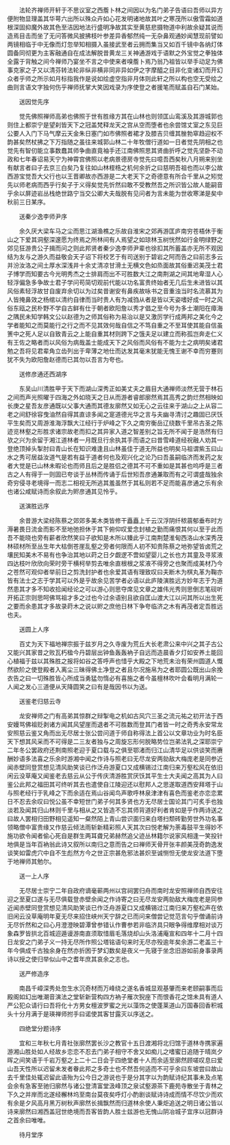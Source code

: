 <!-- { "loadSidebar": true } -->
　　法轮齐禅师开轩于不思议室之西薝卜林之间因以为名门弟子告语曰吾师以异方便附物显理盖其华萼六出所以殊众卉如心花发明诸地故其叶之寒茂所以傲雪霜如道根深固抑魔外故其色至洁因地法行盛明净故其实至黄慈悲摄物道中利故余疑其说而造焉目击而坐了无问答微风披拂枝叶参差异香郁然纯一无杂鼻观通妙闻慧现前譬如两镜相临于中无像而灯忽举知相摄入虽接武至者云拥而集当又如百千镜中各纳灯体圆备同彻更为主客融通自在成法解脱昔黄龙三关神通游戏于语默之外宝觉之拳独体全露于背触之间今禅师乃宴坐不言之中使来者嗅薝卜焉乃翁乃祖皆以举手动足为佛事克家之子又以清芬转法轮非纵非横非同非异如伊之字摩醯之目非化变诸幻而开幻众者乎师之所示如月标指我作是说如绘虚空指非月体则此轩之所以构也空无受绘之曲则言语文字独何伤乎禅师抚掌大笑因戏录为序使登之者援笔而赋盖自石门某始。

　　送因觉先序

　　觉先佛照禅师高弟也佛照于世有胜缘方其在山林也则领匡山鸾溪及其游城郭也则住上都崇宁是望刹皆天下之冠盖梵释龙天之宫从空而堕者也余尝馆丈室之东见巨公要人入门下马气摩云天金朱日塞门如市佛照者裙才及膝吉贝缠其脞勃窣趋迎权不韵甚矣然杖拂之下万指随之虽往来城郭山林二十年牧僧行道如一日者觉先阴相之也觉先有智仞能立事数蠢其师争曲直竟袖手还江南佛照思其贤曲折呼之觉先坚卧不动政和七年春诏易天宁为神霄宫佛照以老病景德房寺觉先曰噫吾西矣秋八月朔来别坐有献言者曰子去京三白矣乃复往如山林桎梏之机何余折之曰慈明吾祖也而以李公故西游宝觉吾大父行也以王晋卿故亦西游是二大老天下之奇德意有所合千里从之矧觉先以师老病而西乎行矣子于义得矣觉先忻然曰敢不受教然吾之所识皆公故人能嗣音乎余以屏迹岩丛栈绝世路宁当交公卿大夫哉脱有见问者为言未能为世收寒涕是矣中秋前三日某序。

　　送秦少逸李师尹序

　　余久厌大梁车马之尘而思江湖渔樵之乐故自淮宋之郊再游匡庐南穷苍梧休于衡山之下爱其洞壑深邃愿为终焉之所林间有人焉望之如琼林玉树恍然如行金明绿野之郊见狂游贵公子揖而问之则此邦贤者秦少逸李师尹辈也徐扣其所蓄盖亦无所不观因结为友与之游久而益敬会天子诏下将校艺于有司送别于碧岩之阿而告之曰前志多云并汾汝洛之间土厚水深浅井十余丈清凉甘滑土无横文色如烝面故其俗重迟美茂士君子博学而知要古今光明秀杰之士排肩而出不可胜数大江之南荆湖之间其地卑湿人心轻浮偏急多争故士君子学问苟简切观前代能以功名富贵终始者无几后生未进皆以其风俗素轻浮故甘自废弃余切以为过矣昔谢安有鼻疾故咏书之音重浊当时名流慕其为人皆掩鼻效之杨绾以清约自律而当时贵人有为减驺从者是皆以天姿嗜好成一时之风俗东瓯之民朴野不学自古鲜有仕于朝者欧阳詹以秀才倡之至今号为多士潮阳在瘴海之隅民未知学韩文公以赵德为之师其俗称为易治以是又激厉学行成两邦之美化今之学者能知之而莫能行之行之而不见其效何哉自信之不笃自重之不至耳使其能自信虽箦中之死人足以自致青云之上能自重其材则跨下之饿夫足以建立而称孤岂奔走仁义有王佐之略者而以风俗为病哉盖士能成天下之风俗而风俗有不能为士之病明矣诸君勉之吾将见君辈角立齿列出于卑薄之地仕而达发其毫末犹能无愧王谢不幸而穷蹇则犹不失为欧阳詹赵德而已其勿以吾言为夸也。

　　送修彦通还西湖序

　　东吴山川清胜甲于天下而湖山深秀正如美丈夫之眉目大通禅师淡然无营于林石之间而声光照曜于四海之外如晓天之日从而游者睿郎廓然焉其高秀之韵烂然相映如长庚之星吾友彦通既以父事大通而其德友廓然又如无心之云往来于湖山之上从容二老之间舒徐容曳油然自得其直谅多闻之寔道德光华之言与夫幽寻清讨之趣固已厌饫平生矣而又周游淮海浮飘大江经行于炉峰之下久之南穷衡岳辽绕数千里吊古圣之陈迹览林壑之形胜求诸宗故老而扣之其异家入道之智差别之旨无所不闻于是浩然有归欤之兴为余留于湘江道林者一月既旦行余执其手而语之曰昔雪峰道经祝融人劝其一登绝顶掉头掣肘曰青山长在知识难逢且山林虽佳于道无所益也明矣马祖谓紫玉曰山水之秀可居益汝道气是若有益于道者何也及观兴化之论乃曰吾虽嗣临济而发药之友者大觉是已山林未暇论也而师且后之是胜侣之德其不可不重如是其甚也呜呼是三者古之人有得于一则固已夸谈于丛林而传诵于后世矧吾彦通兼取而有之可谓盛哉独余奇穷侵寻老境得一而志二相视无所逃其羞虽然于其私则若不足而能喜彦通之乐有余也诸公咸赋诗而余叙此为赆彦通其见怜乎。

　　送演胜远序

　　余昔游大梁经陈蔡之郊郊多美木类皆修干矗矗上千云汉浮阴纤秾蓊郁垂布时方溽暑畏日流金而影不至地弛担休于其下俯仰叹爱念封植之勤而痛恨其何以至于此而吾不能晓也旁有薪者欣然笑曰子欲知是木所以臻此乎江南荆楚淮甸西洛山水深秀茂林硕材所至丛生年大枯倒苍崖乱壑之旁者何限而人初不知贵陈蔡之地弥望皆卤荒之壤民知美木不易有也争治其地以莳之日夕觑逻不啻如望婴儿之长也方其童及寻浆液四达枝叶欣欣向荣时旁干横柯举剪去唯余直根根之浆液不得旁之也聚而成美材乃今之苍然可观仰者举前日之剪洗封护者也余爱其语有理致叹曰夫断木为棋丸革为鞠亦皆有法士之志于学其可以外是乎故余见苦学者必语以此庐陵演胜远方妙年志于为道然患其才多不知收拾闻经论之可以游心则思夺席见文章之雄伟光秀则思倒志笔砚听开拓正宗则思呵佛骂祖才多之过也今过余语别且欲自匡山渡大江以问其所以出生死之要而余患其才多故录莳木之说以赆之庶他日林下争夸临济之木有再茂者定吾胜远也夫。

　　送圆上人序

　　百丈为天下福地禅宗振于兹岁月之久寺废为荒丘大长老肃公来中兴之其子古公又能兴其家昔之败瓦朽楹今丹碧层出钟鱼轰轰衲子自远而造晨香夕灯如安养土能回心植福于兹以其殊胜之报将如谷之答呼声也惜乎大殿之下地荒未治有荣州圆道人慨然欲阶之使登殿者入离尘三昧得佛土净登之者且尔况施帛为之者耶圆公既出山余挽衣告之曰一切殊胜皆心所成当勇猛勿惰必有喜施之者今虽檀林吹叶会看明月满轮一人闻之发心三道便从天降圆笑之曰有是哉因书以为送。

　　送鉴老归慈云寺

　　龙安禅师之门有高弟其惊群之辩掣电之机如古风穴三圣之流元祐之初开法于西安嫚骂佛祖贬剥诸方闻其风望崖而退者不可胜数而登其门者皆一时之奇秀永安常龙安照慈云鉴又角而出无尽居士张公尝问道于师自称得法上首公以文章功业为时名臣天下想其风采而不可得是二三友者独与之周旋忘形何脱略势位岂弟法乳之深耶崇宁二年冬公罢政府还荆南照老迎于夏口载与之俱至鄂渚而归江山清华足以供谈笑而赓酬妙语多法喜之乐余时游湘中闻之作诗与照老曰无尽龙安两勍敌大梅庞老是同参近闻赤壁同登赏想见清风助笑谈已作泛舟游夏口又成横锡过江南归来万壑松风在依旧闲云没草庵又闻鉴老去慈云从公于传庆清游胜赏厌饫其平生士大夫闻之高其为人曰鉴公此邦之福田其可终听其去也遣使自江陵迎还以慰邦人之思遂取道西安拜塔于山与照老经行于乳峰之下而余适在焉山谷闻鸟声歌呼林泉津津有喜色而鉴老亦恋恋累日不忍去余叹曰悦公虽不幸短世门弟子何其多贤也方无尽居士国论其门可炙手也独淡若及闻其归山林则千里与相从之又皆造不忘其师背道好利者肯如是乎作两诗送之曰故人罢相归田野相见遥知一粲然陌上青山尝识面归来白塔扫颓砖勤劳世外功名事领略僧中富贵缘又作慈云倾法雨斩新精彩照人天其次曰悦老解为荼毒鼓平生得妙不施功欲令闻者偷心死自是群生两耳聋兄弟赫然追父迹丛林籍尔说家风相逢一笑投针地俱是当年百衲翁此诗又叙所以南归之意而告之曰禅师天骨开张丰颜美茂奇韵逸发谈笑如雷虎穴中自不生彪然方今之世正宗甚危邪法甚炽至诚恻怛无使龙安法道下堕于地禅师其勉尔。

　　送一上人序

　　无尽居士崇宁二年自政府谪毫蕲两州以宫祠罢归舟而南时龙安照禅师自西安往迎之至夏口遂与无尽俱载登赤壁余闻之作诗寄之曰无尽龙安两勍敌大梅庞老是同参近闻赤壁同登赏想见清风助笑谈已作泛舟游夏口又成横锡过江南归来万壑松声在依旧闲云没草庵明年夏无尽来招住峡州天宁辞之已而问来僧尝记觉范言句乎僧诵前诗无尽忻然和之曰心月澄澄映碧潭曾参错认作曹参若非临济具只眼争得维摩相对谈万象森罗皆拱北百城迢遁谩游南直须取惜眉毛落烧却山头洛浦庵宣和四年十二月十四日龙安之门弟子义一持无尽所作照公塔铭语句来时无尽亦殁逾年矣余游二老盖三十年今俱成千古独余身在然亦折困于梦幻数矣是夜义一先寝于坐念旧游如前身事录两诗以授之使归举似山中之耆年庶其哀余之志也。

　　送严修造序

　　南昌千嶂深秀处忽生水沉奇材而万峰绕之遂名香城显观基肇而来老颐嗣事而后殿阁如幻出唯潮音演法之堂斩新营构四方衲子雁次猊座下而恨香花之馆未具有道人严公犯众请行曰吾将化十方男女檀波罗蜜之光以藻饰之使蓬莱道山万国春回香积城头十分月满于是瑛禅师拊手曰诺使其客甘露灭以序送之。

　　四绝堂分题诗序

　　宜和三年秋七月青社张廓然罢长沙之教官十五日渡湘将北归馆于道林寺携家遍游湘山胜处如人经故乡恋恋不忍去门弟子相守不舍又如痴儿之嗜蜜日追随于晴岚夕晖之间笑语于千岩万壑之上二十二日会于四绝堂者十人而余适至廓然顾嗟叹息曰爱山吾天性所以迟留未发者眷此邦之多奇士也不然吾何适而不可乎余曰东坡尝曰故山去千里佳处辄迟留此语殆为公今日之游说也于是分其字以为韵赋诗纪其事未及点笔会余有急客至驰归廓然与诸公登清富堂汲峰顶之泉试壑源茶下鹿苑寺散坐于青林之下久之并岸而北遂经檞林坞至南台莫夜矣呼灯小酌剧谈赋诗诗成而情不尽饮少而欢有余是夕风高月黑万树秋声廓然长揖飘然而归道林余使人秉炬追送之明日诸公皆以诗来廓然曰湘西盖冠世绝境而吾客皆韵人胜士兹游也无愧山阴冶城子宜序以冠群诗之首余曰唯唯。

　　待月堂序

